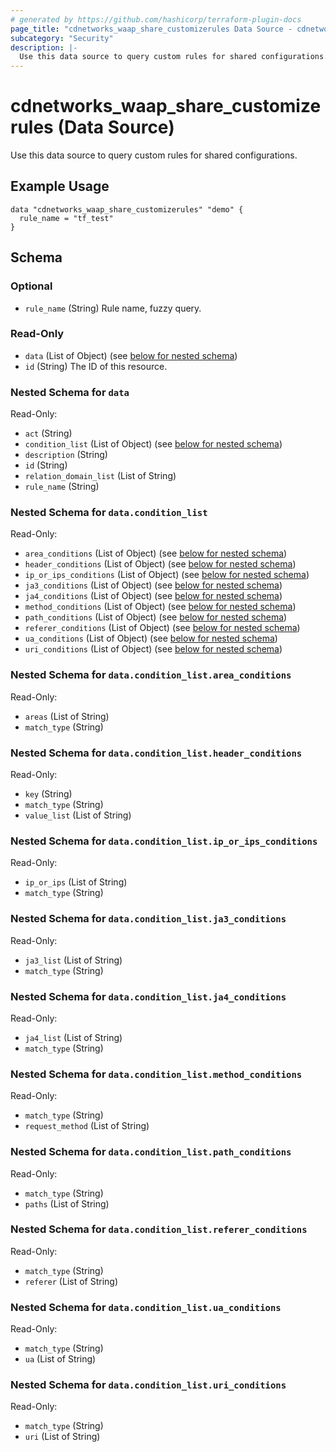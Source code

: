 ```yaml
---
# generated by https://github.com/hashicorp/terraform-plugin-docs
page_title: "cdnetworks_waap_share_customizerules Data Source - cdnetworks"
subcategory: "Security"
description: |-
  Use this data source to query custom rules for shared configurations.
---
```


# cdnetworks_waap_share_customizerules (Data Source)

Use this data source to query custom rules for shared configurations.

## Example Usage

```hcl
data "cdnetworks_waap_share_customizerules" "demo" {
  rule_name = "tf_test"
}
```

<!-- schema generated by tfplugindocs -->
## Schema

### Optional

- `rule_name` (String) Rule name, fuzzy query.

### Read-Only

- `data` (List of Object) (see [below for nested schema](#nestedatt--data))
- `id` (String) The ID of this resource.

<a id="nestedatt--data"></a>
### Nested Schema for `data`

Read-Only:

- `act` (String)
- `condition_list` (List of Object) (see [below for nested schema](#nestedobjatt--data--condition_list))
- `description` (String)
- `id` (String)
- `relation_domain_list` (List of String)
- `rule_name` (String)

<a id="nestedobjatt--data--condition_list"></a>
### Nested Schema for `data.condition_list`

Read-Only:

- `area_conditions` (List of Object) (see [below for nested schema](#nestedobjatt--data--condition_list--area_conditions))
- `header_conditions` (List of Object) (see [below for nested schema](#nestedobjatt--data--condition_list--header_conditions))
- `ip_or_ips_conditions` (List of Object) (see [below for nested schema](#nestedobjatt--data--condition_list--ip_or_ips_conditions))
- `ja3_conditions` (List of Object) (see [below for nested schema](#nestedobjatt--data--condition_list--ja3_conditions))
- `ja4_conditions` (List of Object) (see [below for nested schema](#nestedobjatt--data--condition_list--ja4_conditions))
- `method_conditions` (List of Object) (see [below for nested schema](#nestedobjatt--data--condition_list--method_conditions))
- `path_conditions` (List of Object) (see [below for nested schema](#nestedobjatt--data--condition_list--path_conditions))
- `referer_conditions` (List of Object) (see [below for nested schema](#nestedobjatt--data--condition_list--referer_conditions))
- `ua_conditions` (List of Object) (see [below for nested schema](#nestedobjatt--data--condition_list--ua_conditions))
- `uri_conditions` (List of Object) (see [below for nested schema](#nestedobjatt--data--condition_list--uri_conditions))

<a id="nestedobjatt--data--condition_list--area_conditions"></a>
### Nested Schema for `data.condition_list.area_conditions`

Read-Only:

- `areas` (List of String)
- `match_type` (String)


<a id="nestedobjatt--data--condition_list--header_conditions"></a>
### Nested Schema for `data.condition_list.header_conditions`

Read-Only:

- `key` (String)
- `match_type` (String)
- `value_list` (List of String)


<a id="nestedobjatt--data--condition_list--ip_or_ips_conditions"></a>
### Nested Schema for `data.condition_list.ip_or_ips_conditions`

Read-Only:

- `ip_or_ips` (List of String)
- `match_type` (String)


<a id="nestedobjatt--data--condition_list--ja3_conditions"></a>
### Nested Schema for `data.condition_list.ja3_conditions`

Read-Only:

- `ja3_list` (List of String)
- `match_type` (String)


<a id="nestedobjatt--data--condition_list--ja4_conditions"></a>
### Nested Schema for `data.condition_list.ja4_conditions`

Read-Only:

- `ja4_list` (List of String)
- `match_type` (String)


<a id="nestedobjatt--data--condition_list--method_conditions"></a>
### Nested Schema for `data.condition_list.method_conditions`

Read-Only:

- `match_type` (String)
- `request_method` (List of String)


<a id="nestedobjatt--data--condition_list--path_conditions"></a>
### Nested Schema for `data.condition_list.path_conditions`

Read-Only:

- `match_type` (String)
- `paths` (List of String)


<a id="nestedobjatt--data--condition_list--referer_conditions"></a>
### Nested Schema for `data.condition_list.referer_conditions`

Read-Only:

- `match_type` (String)
- `referer` (List of String)


<a id="nestedobjatt--data--condition_list--ua_conditions"></a>
### Nested Schema for `data.condition_list.ua_conditions`

Read-Only:

- `match_type` (String)
- `ua` (List of String)


<a id="nestedobjatt--data--condition_list--uri_conditions"></a>
### Nested Schema for `data.condition_list.uri_conditions`

Read-Only:

- `match_type` (String)
- `uri` (List of String)
